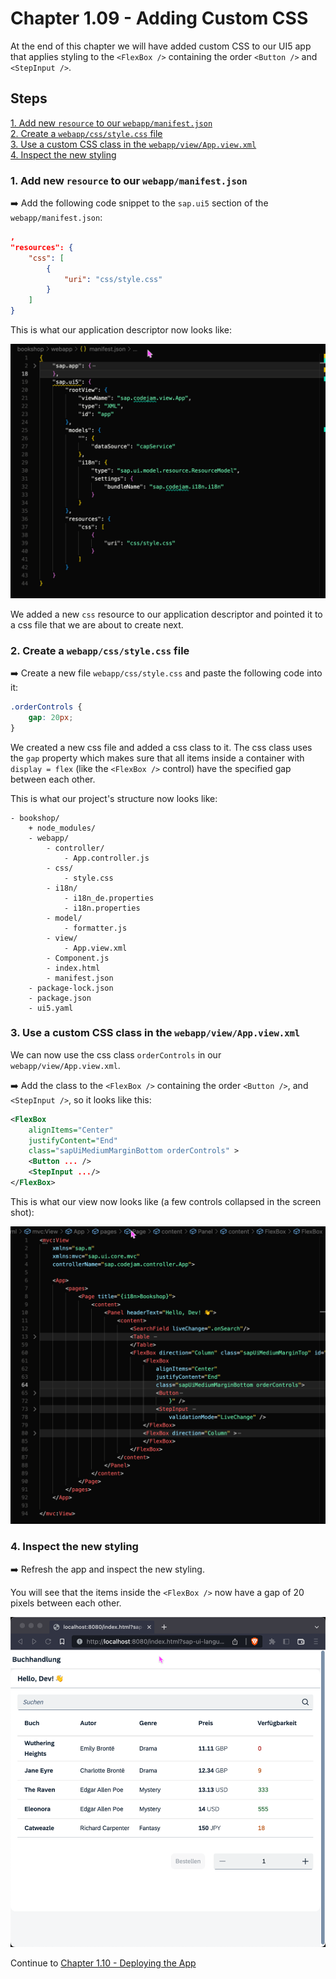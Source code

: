 # Chapter 1.09 - Adding Custom CSS

At the end of this chapter we will have added custom CSS to our UI5 app that applies styling to the `<FlexBox />` containing the order `<Button />` and `<StepInput />`.

## Steps

[1. Add new `resource` to our `webapp/manifest.json`](#1-add-new-resource-to-our-webappmanifestjson)<br>
[2. Create a `webapp/css/style.css` file](#2-create-a-webappcssstylecss-file)<br>
[3. Use a custom CSS class in the `webapp/view/App.view.xml`](#3-use-a-custom-css-class-in-the-webappviewappviewxml)<br>
[4. Inspect the new styling](#4-inspect-the-new-styling)<br>

### 1. Add new `resource` to our `webapp/manifest.json`

➡️ Add the following code snippet to the `sap.ui5` section of the `webapp/manifest.json`:

```json
,
"resources": {
    "css": [
        {
            "uri": "css/style.css"
        }
    ]
}
```

This is what our application descriptor now looks like:

![manifest.json](manifest.png#border)

We added a new `css` resource to our application descriptor and pointed it to a css file that we are about to create next.

### 2. Create a `webapp/css/style.css` file

➡️ Create a new file `webapp/css/style.css` and paste the following code into it:

```css
.orderControls {
    gap: 20px;
}
```

We created a new css file and added a css class to it. The css class uses the `gap` property which makes sure that all items inside a container with `display = flex` (like the `<FlexBox />` control) have the specified gap between each other.

This is what our project's structure now looks like:

```text
- bookshop/
    + node_modules/
    - webapp/
        - controller/
            - App.controller.js
        - css/
            - style.css
        - i18n/
            - i18n_de.properties
            - i18n.properties
        - model/
            - formatter.js
        - view/
            - App.view.xml
        - Component.js
        - index.html
        - manifest.json
    - package-lock.json
    - package.json
    - ui5.yaml
```

### 3. Use a custom CSS class in the `webapp/view/App.view.xml`

We can now use the css class `orderControls` in our `webapp/view/App.view.xml`.

➡️ Add the class to the `<FlexBox />` containing the order `<Button />`, and `<StepInput />`, so it looks like this:

```xml
<FlexBox 
    alignItems="Center"
    justifyContent="End"
    class="sapUiMediumMarginBottom orderControls" >
    <Button ... />
    <StepInput .../>                     
</FlexBox>
```

This is what our view now looks like (a few controls collapsed in the screen shot):

![App.view.xml](App.view.png#border)

### 4. Inspect the new styling

➡️ Refresh the app and inspect the new styling. 

You will see that the items inside the `<FlexBox />` now have a gap of 20 pixels between each other.

![result](result.png#border)

Continue to [Chapter 1.10 - Deploying the App](/chapters/1.10-deployment/)